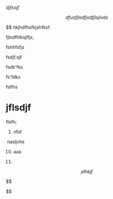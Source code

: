 $djfsojf$

$$dfusfjlsdfjsdfjlsjlvds
$$

$$
hkjhdfhsfkjshfksf

fjlsdfhlksjlfjs;

fshhfsfjs

fsdjf;sjf

fsdk'fks



fs'fdks



fslfhs


# jflsdjf

flsfh;



1. nfsf

​    nasljvhs

10. aaa

1. 

$$
jdhkjf
$$

$$

$$
